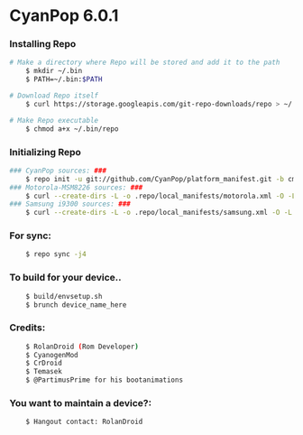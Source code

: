 CyanPop 6.0.1
========================

### Installing Repo ###
```bash
# Make a directory where Repo will be stored and add it to the path
    $ mkdir ~/.bin
    $ PATH=~/.bin:$PATH

# Download Repo itself
    $ curl https://storage.googleapis.com/git-repo-downloads/repo > ~/.bin/repo

# Make Repo executable
    $ chmod a+x ~/.bin/repo
```

### Initializing Repo ###
```bash
### CyanPop sources: ###
    $ repo init -u git://github.com/CyanPop/platform_manifest.git -b cm-13.0
### Motorola-MSM8226 sources: ###
    $ curl --create-dirs -L -o .repo/local_manifests/motorola.xml -O -L https://raw.githubusercontent.com/CyanPop/platform_manifest/cm-13.0/devices/motorola.xml
### Samsung i9300 sources: ###
    $ curl --create-dirs -L -o .repo/local_manifests/samsung.xml -O -L https://raw.githubusercontent.com/CyanPop/platform_manifest/cm-13.0/devices/samsung.xml
```
### For sync: ###
```bash
    $ repo sync -j4
```
### To build for your device.. ###
```bash
    $ build/envsetup.sh
    $ brunch device_name_here
```

### Credits: ###
```bash
    $ RolanDroid (Rom Developer)
    $ CyanogenMod
    $ CrDroid
    $ Temasek
    $ @PartimusPrime for his bootanimations
```

### You want to maintain a device?: ###
```bash
    $ Hangout contact: RolanDroid
```



